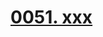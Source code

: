 # [0051. xxx](https://github.com/Tdahuyou/react/tree/main/0051.%20xxx)

<!-- region:toc -->

<!-- endregion:toc -->





